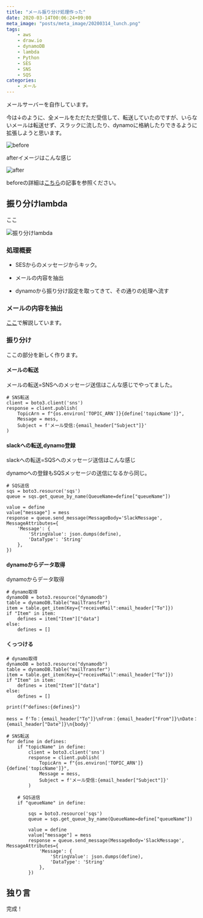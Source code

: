 ```yaml
---
title: "メール振り分け処理作った"
date: 2020-03-14T00:06:24+09:00
meta_image: "posts/meta_image/20200314_lunch.png"
tags: 
    - aws
    - draw.io
    - dynamoDB
    - lambda
    - Python
    - SES
    - SNS
    - SQS
categories: 
    - メール
---
```


メールサーバーを自作しています。

今は↓のように、全メールをただただ受信して、転送していたのですが、いらないメールは転送せず、スラックに流したり、dynamoに格納したりできるように拡張しようと思います。

![before](../img/mail-server-draw.png)

afterイメージはこんな感じ

![after](../img/mail-server-draw2.png)

beforeの詳細は[こちら](../20200217_nigh/)の記事を参照ください。

## 振り分けlambda

ここ

![振り分けlambda](../img/mail-server-draw2-1.png)

### 処理概要

* SESからのメッセージからキック。

* メールの内容を抽出

* dynamoから振り分け設定を取ってきて、その通りの処理へ流す

### メールの内容を抽出

[ここ](../20200217_night/)で解説しています。

### 振り分け

ここの部分を新しく作ります。

#### メールの転送

メールの転送=SNSへのメッセージ送信はこんな感じでやってました。

```
# SNS転送
client = boto3.client('sns')
response = client.publish(
    TopicArn = f"{os.environ['TOPIC_ARN']}{define['topicName']}",
    Message = mess,
    Subject = f'メール受信:{email_header["Subject"]}'
)
```

#### slackへの転送,dynamo登録

slackへの転送=SQSへのメッセージ送信はこんな感じ

dynamoへの登録もSQSメッセージの送信になるから同じ。

```
# SQS送信
sqs = boto3.resource('sqs')
queue = sqs.get_queue_by_name(QueueName=define["queueName"])

value = define
value["message"] = mess
response = queue.send_message(MessageBody='SlackMessage', MessageAttributes={
    'Message': {
        'StringValue': json.dumps(define),
        'DataType': 'String'
    },
})

```

#### dynamoからデータ取得

dynamoからデータ取得

```
# dynamo取得
dynamoDB = boto3.resource("dynamodb")
table = dynamoDB.Table("mailTransfer")
item = table.get_item(Key={"receiveMail":email_header["To"]})
if "Item" in item:
    defines = item["Item"]["data"]
else:
    defines = []
```

#### くっつける

```
# dynamo取得
dynamoDB = boto3.resource("dynamodb")
table = dynamoDB.Table("mailTransfer")
item = table.get_item(Key={"receiveMail":email_header["To"]})
if "Item" in item:
    defines = item["Item"]["data"]
else:
    defines = []

print(f"defines:{defines}")

mess = f'To：{email_header["To"]}\nFrom：{email_header["From"]}\nDate：{email_header["Date"]}\n{body}'

# SNS転送
for define in defines:
    if "topicName" in define:
        client = boto3.client('sns')
        response = client.publish(
            TopicArn = f"{os.environ['TOPIC_ARN']}{define['topicName']}",
            Message = mess,
            Subject = f'メール受信:{email_header["Subject"]}'
        )
    
    # SQS送信
    if "queueName" in define:

        sqs = boto3.resource('sqs')
        queue = sqs.get_queue_by_name(QueueName=define["queueName"])
    
        value = define
        value["message"] = mess
        response = queue.send_message(MessageBody='SlackMessage', MessageAttributes={
            'Message': {
                'StringValue': json.dumps(define),
                'DataType': 'String'
            },
        })
```

## 独り言

完成！